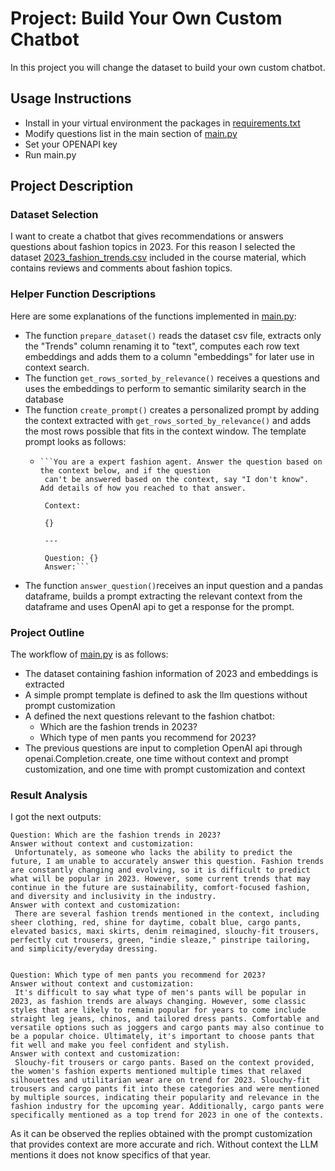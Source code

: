 # Project: Build Your Own Custom Chatbot
In this project you will change the dataset to build your own custom chatbot.
## Usage Instructions

* Install in your virtual environment the packages in [requirements.txt](requirements.txt)
* Modify questions list in the main section of [main.py](main.py)
* Set your OPENAPI key
* Run main.py
## Project Description

### Dataset Selection
I want to create a chatbot that gives recommendations or answers questions about fashion topics in 2023.
For this reason I selected the dataset [2023_fashion_trends.csv](2023_fashion_trends.csv) included in the course material, which contains reviews and comments about fashion topics.

### Helper Function Descriptions
Here are some explanations of the functions implemented in [main.py](main.py):
* The function ```prepare_dataset()``` reads the dataset csv file, extracts only the "Trends" column renaming it to "text", computes each row text embeddings and adds them to a column "embeddings" for later use in context search.
* The function ```get_rows_sorted_by_relevance()``` receives a questions and uses the embeddings to perform to semantic similarity search in the database
* The function ```create_prompt()``` creates a personalized prompt by adding the context extracted with ```get_rows_sorted_by_relevance()``` and adds the most rows possible that fits in the context window. The template prompt looks as follows: 
  *     ```You are a expert fashion agent. Answer the question based on the context below, and if the question
         can't be answered based on the context, say "I don't know". Add details of how you reached to that answer.
        
         Context: 
        
         {}
        
         ---
        
         Question: {}
         Answer:```
* The function ```answer_question()```receives an input question and a pandas dataframe, builds a prompt extracting the relevant context from the dataframe and uses OpenAI api to get a response for the prompt.

### Project Outline
The workflow of  [main.py](main.py) is as follows:
* The dataset containing fashion information of 2023 and embeddings is extracted
* A simple prompt template is defined to ask the llm questions without prompt customization
* A defined the next questions relevant to the fashion chatbot:
  * Which are the fashion trends in 2023?
  * Which type of men pants you recommend for 2023?
* The previous questions are input to completion OpenAI api through openai.Completion.create, one time without context and prompt customization, and one time with prompt customization and context

### Result Analysis
I got the next outputs:
```
Question: Which are the fashion trends in 2023?
Answer without context and customization:
 Unfortunately, as someone who lacks the ability to predict the future, I am unable to accurately answer this question. Fashion trends are constantly changing and evolving, so it is difficult to predict what will be popular in 2023. However, some current trends that may continue in the future are sustainability, comfort-focused fashion, and diversity and inclusivity in the industry.
Answer with context and customization:
 There are several fashion trends mentioned in the context, including sheer clothing, red, shine for daytime, cobalt blue, cargo pants, elevated basics, maxi skirts, denim reimagined, slouchy-fit trousers, perfectly cut trousers, green, "indie sleaze," pinstripe tailoring, and simplicity/everyday dressing.


Question: Which type of men pants you recommend for 2023?
Answer without context and customization:
 It's difficult to say what type of men's pants will be popular in 2023, as fashion trends are always changing. However, some classic styles that are likely to remain popular for years to come include straight leg jeans, chinos, and tailored dress pants. Comfortable and versatile options such as joggers and cargo pants may also continue to be a popular choice. Ultimately, it's important to choose pants that fit well and make you feel confident and stylish.
Answer with context and customization:
 Slouchy-fit trousers or cargo pants. Based on the context provided, the women's fashion experts mentioned multiple times that relaxed silhouettes and utilitarian wear are on trend for 2023. Slouchy-fit trousers and cargo pants fit into these categories and were mentioned by multiple sources, indicating their popularity and relevance in the fashion industry for the upcoming year. Additionally, cargo pants were specifically mentioned as a top trend for 2023 in one of the contexts.
```
As it can be observed the replies obtained with the prompt customization that provides context are more accurate and rich. Without context the LLM mentions it does not know specifics of that year. 